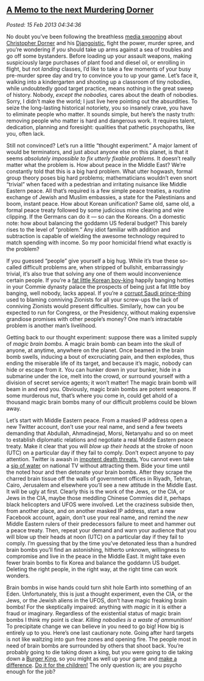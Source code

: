  
[A Memo to the next Murdering Dorner](https://bakerjd99.wordpress.com/2013/02/14/a-memo-to-the-next-murdering-dorner/)
---------------------------------------------------------------------------------------------------------------------

*Posted: 15 Feb 2013 04:34:36*

No doubt you’ve been following the breathless [media
swooning](https://patdollard.com/2013/02/chris-matthews-heaps-praise-on-chris-dorner-returning-favor/)
about [Christopher
Dorner](https://www.thedailybeast.com/articles/2013/02/14/how-christopher-dorner-went-down.html)
and his
[Djangoistic](https://www.mediaite.com/tv/cnn-panelists-dorners-exciting-rampage-like-watching-django-exact-revenge-for-police-brutality/),
fight the power, murder spree, and you’re wondering if *you* should take
up arms against a sea of troubles and go off some bystanders. Before
loading up your assault weapons, making suspiciously large purchases of
plant food and diesel oil, or enrolling in flight, but not *landing*
classes, I’d like to take a few moments of your busy pre-murder spree
day and try to convince you to up your game. Let’s face it, walking into
a kindergarten and shooting up a classroom of tiny nobodies, while
undoubtedly good target practice, means nothing in the great sweep of
history. Nobody, *except the nobodies,* cares about the death of
nobodies. Sorry, I didn’t make the world; I just live here pointing out
the absurdities. To seize the long-lasting historical notoriety, you so
insanely crave, you have to eliminate people who matter. It sounds
simple, but here’s the nasty truth: removing people who matter is hard
and dangerous work. It requires talent, dedication, planning and
foresight: qualities that pathetic psychopaths, like you, often lack.

Still not convinced? Let’s run a little “thought experiment.” A major
lament of would be terminators, and just about anyone else on this
planet, is that it seems *absolutely impossible to fix utterly fixable
problems.* It doesn’t really matter what the problem is. How about peace
in the Middle East? We’re constantly told that this is a big hard
problem. What utter hogwash, formal group theory poses big hard
problems; mathematicians wouldn’t even snort “trivial” when faced with a
pedestrian and irritating nuisance like Middle Eastern peace. All that’s
required is a few simple peace treaties, a routine exchange of Jewish
and Muslim embassies, a state for the Palestinians and boom, instant
peace. How about Korean unification? Same old, same old, a formal peace
treaty followed by some judicious mine clearing and wire clipping. If
the Germans can do it — so can the Koreans. On a domestic note: how
about balancing the goddamn US federal budget? This barely rises to the
level of “problem.” Any idiot familiar with addition and subtraction is
capable of wielding the awesome technology required to match spending
with income. So my poor homicidal friend what exactly is the problem?

If you guessed “people” give yourself a big hug. While it’s true these
so-called difficult problems are, when stripped of bullshit,
embarrassingly trivial, it’s also true that solving any one of them
would inconvenience certain people. If you’re a [fat little Korean
boy-king](https://www.telegraph.co.uk/news/picturegalleries/worldnews/9429104/North-Koreas-leader-Kim-Jong-un-and-his-wife-Ri-Sol-ju.html)
happily banging hotties in your Commie dynasty palace the prospects of
being just a fat little boy banging, well nobody, lacks appeal. If
you’re a [corrupt Saudi
prince-thing](https://abcnews.go.com/2020/News/story?id=169246\&page=2)
used to blaming conniving Zionists for all your screw-ups the lack of
conniving Zionists would present difficulties. Similarly, how can you be
expected to run for Congress, or the Presidency, without making
expensive grandiose promises with other people’s money? One man’s
intractable problem is another man’s livelihood.

Getting back to our thought experiment: suppose there was a limited
supply of *magic brain bombs.* A magic brain bomb can beam into the
skull of anyone, at anytime, anywhere on the planet. Once beamed in the
brain bomb swells, inducing a bout of excruciating pain, and then
explodes, thus ending the miserable life of its target, and because it’s
magic, nobody can hide or escape from it. You can hunker down in your
bunker, hide in a submarine under the ice, melt into the crowd, or
surround yourself with a division of secret service agents; it won’t
matter! The magic brain bomb will beam in and end you. Obviously, magic
brain bombs are potent weapons. If some murderous nut, that’s where you
come in, could get ahold of a thousand magic brain bombs many of our
difficult problems could be blown away.

Let’s start with Middle Eastern peace. From a masked IP address open a
new Twitter account, don’t use your real name, and send a few tweets
demanding that Abdullah, Ahmadinejad, Morsi, Netanyahu and so on meet to
establish diplomatic relations and negotiate a real Middle Eastern peace
treaty. Make it clear that you will *blow up their heads* at the stroke
of noon (UTC) on a particular day if they fail to comply. Don’t expect
anyone to pay attention. Twitter is awash in [impotent death
threats.](https://www.nbcnews.com/technology/technolog/justin-bieber-army-fills-twitter-death-threats-again-125690)
You cannot even take a [sip of
water](https://www.myfoxdetroit.com/story/21141805/rubios-water-break) on
national TV without attracting them. Bide your time until the noted hour
and then detonate your brain bombs. After they scrape the charred brain
tissue off the walls of government offices in Riyadh, Tehran, Cairo,
Jerusalem and elsewhere you’ll see a new attitude in the Middle East. It
will be ugly at first. Clearly this is the work of the Jews, or the CIA,
or Jews in the CIA, maybe those meddling Chinese Commies did it, perhaps
black helicopters and UFOS were involved. Let the craziness subside
then, from another place, and on another masked IP address, start a new
Facebook account, again, don’t use your real name, and remind the *new*
Middle Eastern rulers of their predecessors failure to meet and hammer
out a peace treaty. Then, repeat your demand and warn your audience that
you will blow up their heads at noon (UTC) on a particular day if they
fail to comply. I’m guessing that by the time you’ve detonated less than
a hundred brain bombs you’ll find an astonishing, hitherto unknown,
willingness to compromise and live in the peace in the Middle East. It
might take even fewer brain bombs to fix Korea and balance the goddamn
US budget. Deleting the right people, in the right way, at the right
time can work wonders.

Brain bombs in wise hands could turn shit hole Earth into something of
an Eden. Unfortunately, this is just a thought experiment, even the CIA,
or the Jews, or the Jewish aliens in the UFOS, don’t have magic freaking
brain bombs! For the skeptically impaired: anything with *magic* in it
is either a fraud or imaginary. Regardless of the existential status of
magic brain bombs I think my point is clear. *Killing nobodies is a
waste of ammunition!* To precipitate change we can believe in you need
to go big! How big is entirely up to you. Here’s one last cautionary
note. Going after hard targets is not like waltzing into gun free zones
and opening fire. The people most in need of brain bombs are surrounded
by others that shoot back. You’re probably going to die taking down a
king, but you were going to die taking down a [Burger
King](https://forum.prisonplanet.com/index.php?topic=95261.0;wap2), so you
might as well up your game and [make a difference](https://www.aboundlessworld.com/why-most-movements-are-bullshit-and-how-to-actually-make-a-difference/). [Do it for the
children!](https://imgur.com/Ph5dE) The only question is; are you psycho
enough for the job?
